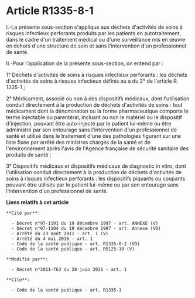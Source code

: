 # Article R1335-8-1

I.-La présente sous-section s'applique aux déchets d'activités de soins à risques infectieux perforants produits par les
patients en autotraitement, dans le cadre d'un traitement médical ou d'une surveillance mis en œuvre en dehors d'une
structure de soin et sans l'intervention d'un professionnel de santé. 

II.-Pour l'application de la présente sous-section, on entend par : 

1° Déchets d'activités de soins à risques infectieux perforants : les déchets d'activités de soins à risques infectieux
définis au a du 2° de l'article R. 1335-1 ; 

2° Médicament, associé ou non à des dispositifs médicaux, dont l'utilisation conduit directement à la production de déchets
d'activités de soins : tout médicament dont la dénomination ou la forme pharmaceutique comporte le terme injectable ou
parentéral, incluant ou non le matériel ou le dispositif d'injection, pouvant être auto-injecté par le patient lui-même ou
être administré par son entourage sans l'intervention d'un professionnel de santé et utilisé dans le traitement d'une des
pathologies figurant sur une liste fixée par arrêté des ministres chargés de la santé et de l'environnement après l'avis de
l'Agence française de sécurité sanitaire des produits de santé ; 

3° Dispositifs médicaux et dispositifs médicaux de diagnostic in vitro, dont l'utilisation conduit directement à la
production de déchets d'activités de soins à risques infectieux perforants : les dispositifs piquants ou coupants pouvant
être utilisés par le patient lui-même ou par son entourage sans l'intervention d'un professionnel de santé.

**Liens relatifs à cet article**

	**Cité par**:

	  - Décret n°97-1191 du 19 décembre 1997 - art. ANNEXE (V)
	  - Décret n°97-1204 du 19 décembre 1997 - art. Annexe (VD)
	  - Arrêté du 23 août 2011 - art. 1 (V)
	  - Arrêté du 4 mai 2016 - art. 1
	  - Code de la santé publique - art. R1335-8-2 (VD)
	  - Code de la santé publique - art. R5125-10 (V)

	**Modifié par**:

	  - Décret n°2011-763 du 28 juin 2011 - art. 1

	**Cite**:

	  - Code de la santé publique - art. R1335-1

